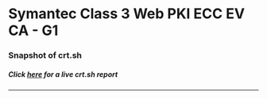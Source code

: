 # Symantec Class 3 Web PKI ECC EV CA - G1
### Snapshot of crt.sh
##### Click [here](https://crt.sh/?q=B13F9D19082D8CD7CD1BEB0AB7C245ED252F21AE2A30163E91B6E8BE2E0E9614) for a live crt.sh report

---

